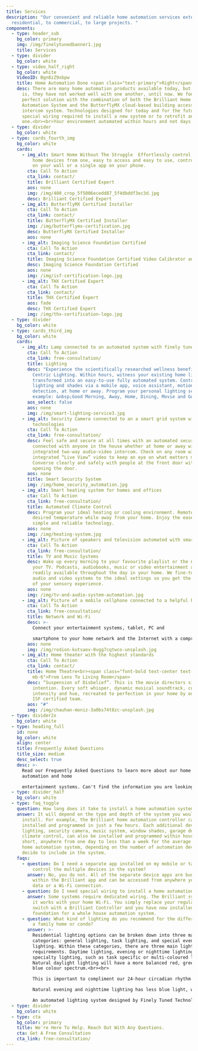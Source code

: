 ```yaml
---
title: Services
description: "Our convenient and reliable home automation services extend from
  residential, to commercial, to large projects. "
components:
  - type: header_sub
    bg_color: primary
    img: /img/finelytunedbanner1.jpg
    title: Services
  - type: divider
    bg_color: white
  - type: video_half_right
    bg_color: white
    VideoID: Bgn8zZ9xbpw
    title: Home Automation Done <span class="text-primary">Right</span>
    desc: There are many home automation products available today, but the reality
      is, they have not worked well with one another, until now. We found a
      perfect solution with the combination of both the Brilliant Home
      Automation System and the ButterflyMX cloud-based building access video
      intercom system. Technologies designed for today and for the future. No
      special wiring required to install a new system or to retrofit an existing
      one.<br><br>Your environment automated within hours and not days.
  - type: divider
    bg_color: white
  - type: cards_fourth_img
    bg_color: white
    cards:
      - img_alt: Smart Home Without The Struggle  Effortlessly control all of your smart
          home devices from one, easy to access and easy to use, control panel
          on your wall or a single app on your phone.
        cta: Call To Action
        cta_link: contact/
        title: Brilliant Certified Expert
        aos: none
        img: /img/400_crop_5f5006ecedd87_5f4dbddf3ec3d.jpg
        desc: Brilliant Certified Expert
      - img_alt: ButterflyMX Certified Installer
        cta: Call To Action
        cta_link: contact/
        title: ButterflyMX Certified Installer
        img: /img/butterflymx-certification.jpg
        desc: ButterflyMX Certified Installer
        aos: none
      - img_alt: Imaging Science Foundation Certified
        cta: Call To Action
        cta_link: contact/
        title: Imaging Science Foundation Certified Video Calibrator and Trainer
        desc: Imaging Science Foundation Certified
        aos: none
        img: /img/isf-certification-logo.jpg
      - img_alt: THX Certified Expert
        cta: Call To Action
        cta_link: contact/
        title: THX Certified Expert
        aos: fade
        desc: THX Certified Expert
        img: /img/thx-certification-logo.jpg
  - type: divider
    bg_color: white
  - type: cards_third_img
    bg_color: white
    cards:
      - img_alt: Lamp connected to an automated system with finely tuned technologies
        cta: Call To Action
        cta_link: free-consultation/
        title: Lighting
        desc: "Experience the scientifically researched wellness benefits of Human
          Centric Lighting. Within hours, witness your existing home lighting
          transformed into an easy-to-use fully automated system. Control your
          lighting and shades via a mobile app, voice assistant, motion
          detection, at home or away. Program your personal lighting scenes. For
          example: &nbsp;Good Morning, Away, Home, Dining, Movie and Goodnight."
        aos_select: false
        aos: none
        img: /img/smart-lighting-service3.jpg
      - img_alt: Security Camera connected to an a smart grid system with finely tuned
          technologies
        cta: Call To Action
        cta_link: free-consultation/
        desc: Feel safe and secure at all times with an automated security system. Stay
          connected with anyone in the house whether at home or away with the
          integrated two-way audio-video intercom. Check on any room with
          integrated “Live View” video to keep an eye on what matters most.
          Converse clearly and safely with people at the front door without
          opening the door.
        aos: none
        title: Smart Security System
        img: /img/home_security_automation.jpg
      - img_alt: Smart heating system for homes and offices
        cta: Call To Action
        cta_link: free-consultation/
        title: Automated Climate Control
        desc: Program your ideal heating or cooling environment. Remotely set the
          desired temperature while away from your home. Enjoy the ease of
          simple and reliable technology.
        aos: none
        img: /img/heating-system.jpg
      - img_alt: Picture of speakers and television automated with smart technologies
        cta: Call To Action
        cta_link: free-consultation/
        title: TV and Music Systems
        desc: Wake up every morning to your favourite playlist or the news channel on
          your TV. Podcasts, audiobooks, music or video entertainment are
          readily available throughout the day in your home. We fine-tune your
          audio and video systems to the ideal settings so you get the most out
          of your sensory experience.
        aos: none
        img: /img/tv-and-audio-system-automation.jpg
      - img_alt: Picture of a mobile cellphone connected to a helpful home system
        cta: Call To Action
        cta_link: free-consultation/
        title: Network and Wi-Fi
        desc: >-
          Connect your entertainment systems, tablet, PC and

          smartphone to your home network and the Internet with a comprehensive home wireless network. Control your home automation and home entertainment systems from your favourite devices anywhere on your property.
        aos: none
        img: /img/rodion-kutsaev-0vgg7cqtwco-unsplash.jpg
      - img_alt: Home theater with the highest standards
        cta: Call To Action
        cta_link: contact/
        title: Home Theatre<br><span class="font-bold text-center text-xl text-gray-800
          mb-6">From Lens To Living Room</span>
        desc: “Suspension of Disbelief”. This is the movie directors single artistic
          intention. Every soft whisper, dynamic musical soundtrack, colour
          intensity and hue, recreated to perfection in your home by our THX and
          ISF certified team.
        aos: "#"
        img: /img/chauhan-moniz-3a0bs74t8zc-unsplash.jpg
  - type: divider2x
    bg_color: white
  - type: heading_full
    id: none
    bg_color: white
    align: center
    title: Frequently Asked Questions
    title_size: medium
    desc_select: true
    desc: >-
      Read our Frequently Asked Questions to learn more about our home
      automation and home

      entertainment systems. Can't find the information you are looking for? Reach out to us and we will be happy to assist.
  - type: divider_half
    bg_color: white
  - type: faq_toggle
    question: How long does it take to install a home automation system?
    answer: It will depend on the type and depth of the system you would like to
      install. For example, the Brilliant home automation controller can be
      installed and programmed in just a few hours. Each additional device,
      lighting, security camera, music system, window shades, garage door and
      climate control, can also be installed and programmed within hours. In
      short, anywhere from one day to less than a week for the average Brilliant
      home automation system, depending on the number of automation devices you
      decide to include in the system.
    faqs:
      - question: Do I need a separate app installed on my mobile or tablet device to
          control the multiple devices in the system?
        answer: No, you do not. All of the separate device apps are bundled together
          within the Brilliant app and can be accessed from anywhere you have a
          data or a Wi-Fi connection.
      - question: Do I need special wiring to install a home automation system?
        answer: Some systems require dedicated wiring. The Brilliant system does not as
          it works with your home Wi-Fi. You simply replace your regular light
          switch with a Brilliant Controller and you have now installed the
          foundation for a whole house automation system.
      - question: What kind of lighting do you recommend for the different areas within
          a family home or condo?
        answer: >-
          Residential lighting options can be broken down into three major
          categories: general lighting, task lighting, and special event
          lighting. Within these categories, there are three main lighting
          requirements. Daytime lighting, evening or nighttime lighting and
          specialty lighting, such as task specific or multi-coloured lighting.
          Natural daylight lighting will have a more balanced red, green and
          blue colour spectrum.<br><br>

          This is important to compliment our 24-hour circadian rhythm cycle.<br><br>

          Natural evening and nighttime lighting has less blue light, which is critical for a healthy sleep cycle. Similarly, just like natural sunrise and sunset lighting, the lighting in your home should change from daytime to nighttime colour spectrum automatically.<br><br>

          An automated lighting system designed by Finely Tuned Technologies can be programmed to do this for you.
  - type: divider
    bg_color: white
  - type: cta
    bg_color: primary
    title: We're Here To Help. Reach Out With Any Questions.
    cta: Get A Free Consultation
    cta_link: free-consultation/
---
```


